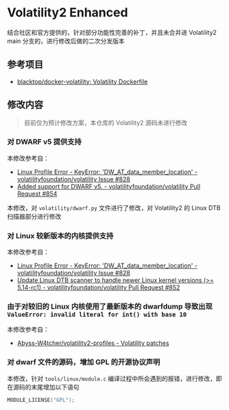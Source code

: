 # Volatility2 Enhanced

结合社区和官方提供的，针对部分功能性完善的补丁，并且未合并进 Volatility2 main 分支的，进行修改后做的二次分发版本

## 参考项目

- [blacktop/docker-volatility: Volatility Dockerfile](https://github.com/blacktop/docker-volatility)

## 修改内容

> 目前仅为预计修改方案，本仓库的 Volatility2 源码未进行修改

### 对 DWARF v5 提供支持

本修改参考自：

- [Linux Profile Error - KeyError: 'DW_AT_data_member_location' - volatilityfoundation/volatility Issue #828](https://github.com/volatilityfoundation/volatility/issues/828)
- [Added support for DWARF v5. - volatilityfoundation/volatility Pull Request #854](https://github.com/volatilityfoundation/volatility/pull/854)

本修改，对 `volatility/dwarf.py` 文件进行了修改，对 Volatility2 的 Linux DTB 扫描器部分进行修改

### 对 Linux 较新版本的内核提供支持

本修改参考自：

- [Linux Profile Error - KeyError: 'DW_AT_data_member_location' - volatilityfoundation/volatility Issue #828](https://github.com/volatilityfoundation/volatility/issues/828)
- [Update Linux DTB scanner to handle newer Linux kernel versions (>= 5.14-rc1) - volatilityfoundation/volatility Pull Request #852](https://github.com/volatilityfoundation/volatility/pull/852)

### 由于对较旧的 Linux 内核使用了最新版本的 **dwarfdump** 导致出现 `ValueError: invalid literal for int() with base 10`

本修改参考自：

- [Abyss-W4tcher/volatility2-profiles - Volatility patches](https://github.com/Abyss-W4tcher/volatility2-profiles?tab=readme-ov-file#volatility-patches)

### 对 dwarf 文件的源码，增加 GPL 的开源协议声明

本修改，针对 `tools/linux/module.c` 编译过程中所会遇到的报错，进行修改，即在源码的末尾增加以下语句

```c
MODULE_LICENSE("GPL");
```
